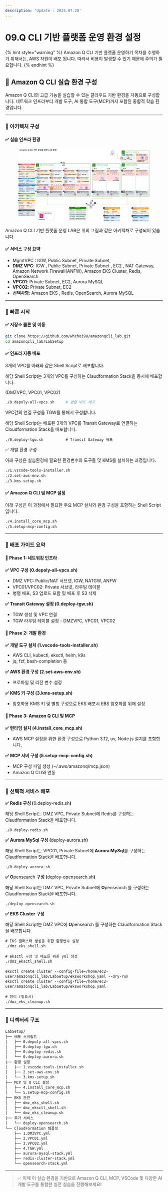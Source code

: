 ```yaml
---
description: 'Update : 2025.07.20'
---
```


# 09.Q CLI 기반 플랫폼 운영 환경 설정

{% hint style="warning" %}
Amazon Q CLI 기반 플랫폼 운영하기 목차를 수행하기 위해서는, AWS 자원이 배포 됩니다. 따라서 비용이 발생할 수 있기 때문에 주의가 필요합니다.
{% endhint %}

## 🧩 Amazon Q CLI 실습 환경 구성

Amazon Q CLI의 고급 기능을 실습할 수 있는 클라우드 기반 환경을 자동으로 구성합니다. 네트워크 인프라부터 개발 도구, AI 통합 도구(MCP)까지 포함된 종합적 학습 환경입니다.

***

### 🧪 아키텍처 구성

#### ✅ 실습 인프라 환경

<figure><img src="../.gitbook/assets/image (1) (1).png" alt=""><figcaption></figcaption></figure>

Amazon Q CLI 기반 플랫폼 운영 LAB은 위의 그림과 같은 아키텍쳐로 구성되어 있습니다.

#### ✅ 서비스 구성 요약

* MgmtVPC : IGW, Public Subnet, Private Subnet,&#x20;
* **DMZ VPC**: IGW , Public Subnet, Private Subnet , EC2 , NAT Gateway, Amazon Network Firewall(ANFW), Amazon EKS Cluster, Redis, OpenSearch
* **VPC01**: Private Subnet, EC2, Aurora MySQL
* **VPC02**: Private Subnet, EC2
* **선택사항**: Amazon EKS , Redis, OpenSearch, Aurora MySQL

***

### 🧪 빠른 시작

#### ✅ 저장소 클론 및 이동

```bash
git clone https://github.com/whchoi98/amazonqcli_lab.git
cd amazonqcli_lab/LabSetup
```

#### ✅ 인프라 자동 배포

3개의 VPC를 아래와 같은 Shell Script로 배포합니다.&#x20;

해당 Shell Script는 3개의 VPC를 구성하는 Claudformation Stack을 동시에 배포합니다.&#x20;

(DMZVPC, VPC01, VPC02)

```bash
./0.depoly-all-vpcs.sh     # 병렬 VPC 배포

```

VPC간의 연결 구성을 TGW를 통해서 구성합니다.

해당 Shell Script는 배포된 3개의 VPC를 Transit Gateway로 연결하는 Cloudformation Stack을 배포합니다.

```
./0.deploy-tgw.sh          # Transit Gateway 배포

```

✅ 개발 환경 구성

아래 구성은 실습환경에 필요한 환경변수와 도구들 및 KMS를 설치하는 과정입니다.

```bash
./1.vscode-tools-installer.sh
./2.set-aws-env.sh
./3.kms-setup.sh

```

#### ✅ Amazon Q CLI 및 MCP 설정

아래 구성은 이 과정에서 필요한 주요 MCP 설치와 환경 구성을 포함하는 Shell Script 입니다.

```bash
./4.install_core_mcp.sh
./5.setup-mcp-config.sh

```

***

### 🧪 배포 가이드 요약

#### 🧪 Phase 1: 네트워킹 인프라

**✅ VPC 구성 (0.depoly-all-vpcs.sh)**

* DMZ VPC: Public/NAT 서브넷, IGW, NATGW, ANFW
* VPC01/VPC02: Private 서브넷, 라우팅 테이블
* 병렬 배포, S3 업로드 포함 및 배포 후 S3 삭제

**✅ Transit Gateway 설정 (0.deploy-tgw.sh)**

* TGW 생성 및 VPC 연결
* TGW 라우팅 테이블 설정 - DMZVPC, VPC01, VPC02

#### 🧪 Phase 2: 개발 환경

**✅ 개발 도구 설치 (1.vscode-tools-installer.sh)**

* AWS CLI, kubectl, eksctl, helm, k9s
* jq, fzf, bash-completion 등

**✅ AWS 환경 구성 (2.set-aws-env.sh)**

* 프로파일 및 리전 변수 설정

**✅ KMS 키 구성 (3.kms-setup.sh)**

* 암호화용 KMS 키 및 별칭 구성으로 EKS 배포시 EBS 암호화를 위해 설정

#### 🧪 Phase 3: Amazon Q CLI 및 MCP

**✅ 런타임 설치 (4.install\_core\_mcp.sh)**

* AWS MCP 설정을 위한 환경 구성으로 Python 3.12, uv, Node.js 설치를 포함합니다.&#x20;

**✅ MCP 서버 구성 (5.setup-mcp-config.sh)**

* MCP 구성 파일 생성 (\~/.aws/amazonq/mcp.json)&#x20;
* Amazon Q CLI와 연동

***

### 🧪 선택적 서비스 배포

**✅ Redis 구성  (**&#x30;.deploy-redis.s&#x68;**)**

해당 Shell Script는 DMZ VPC, Private Subnet에 Redis를 구성하는  Claudformation Stack을 배포합니다.&#x20;

```
./0.deploy-redis.sh
```

**✅ Aurora MySql 구성  (**&#x64;eploy-aurora.s&#x68;**)**

해당 Shell Script는 VPC01, Private Subnet에 **Aurora MySql**를 구성하는  Claudformation Stack을 배포합니다.&#x20;

```
./0.deploy-aurora.sh
```

**✅ O**pensearch **구성  (**&#x64;eploy-opensearch.s&#x68;**)**

해당 Shell Script는 DMZ VPC, Private Subnet에 **O**pensearch 를 구성하는  Claudformation Stack을 배포합니다.&#x20;

```
./deploy-opensearch.sh
```

**✅  EKS Cluster 구성**

해당 Shell Script는 DMZ VPC에 **O**pensearch 를 구성하는  Claudformation Stack을 배포합니다.

```
# EKS 클러스터 생성을 위한 환경변수 설정
./dmz_eks_shell.sh

# eksctl 구성 및 배포를 위한 yml 생성
./dmz_eksctl_shell.sh

eksctl create cluster --config-file=/home/ec2-user/amazonqcli_lab/LabSetup/eksworkshop.yaml --dry-run
eksctl create cluster --config-file=/home/ec2-user/amazonqcli_lab/LabSetup/eksworkshop.yaml

# 정리 (필요시)
./dmz_eks_cleanup.sh
```

***

### 🧪 디렉터리 구조

```
LabSetup/
├── 배포 스크립트
│   ├── 0.depoly-all-vpcs.sh
│   ├── 0.deploy-tgw.sh
│   ├── 0.deploy-redis.sh
│   └── 0.deploy-aurora.sh
├── 환경 설정
│   ├── 1.vscode-tools-installer.sh
│   ├── 2.set-aws-env.sh
│   └── 3.kms-setup.sh
├── MCP 및 Q CLI 설정
│   ├── 4.install_core_mcp.sh
│   └── 5.setup-mcp-config.sh
├── EKS 관련
│   ├── dmz_eks_shell.sh
│   ├── dmz_eksctl_shell.sh
│   └── dmz_eks_cleanup.sh
├── 추가 서비스
│   └── deploy-opensearch.sh
└── CloudFormation 템플릿
    ├── 1.DMZVPC.yml
    ├── 2.VPC01.yml
    ├── 3.VPC02.yml
    ├── 4.TGW.yml
    ├── aurora-mysql-stack.yml
    ├── redis-cluster-stack.yml
    └── opensearch-stack.yml
```

***

> ✅ 이제 이 실습 환경을 기반으로 Amazon Q CLI, MCP, VSCode 및 다양한 AI 개발 도구를 통합한 실전 실습을 진행해보세요!
